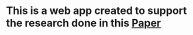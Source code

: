 # This is a web app created to support the research done in this [Paper](https://arxiv.org/abs/1908.08405)